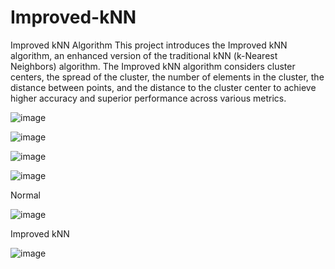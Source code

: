 # Improved-kNN

Improved kNN Algorithm
This project introduces the Improved kNN algorithm, an enhanced version of the traditional kNN (k-Nearest Neighbors) algorithm. The Improved kNN algorithm considers cluster centers, the spread of the cluster, the number of elements in the cluster, the distance between points, and the distance to the cluster center to achieve higher accuracy and superior performance across various metrics.

![image](https://github.com/user-attachments/assets/21c0e6be-f9b0-468a-a404-1fe43610c27d)

![image](https://github.com/user-attachments/assets/797e180b-9f39-4022-bfb7-a6f2d5ea611f)

![image](https://github.com/user-attachments/assets/58b50960-3069-4644-8b89-c536c8085ba4)


![image](https://github.com/user-attachments/assets/2e14b7d1-9b72-4a30-ac72-cfee1b9561f2)


Normal 

![image](https://github.com/user-attachments/assets/9eadceb8-a4cc-400a-a373-4373a75c0d7a)

Improved  kNN

![image](https://github.com/user-attachments/assets/a42c1988-9c69-47b1-abf4-d9154836df9e)

